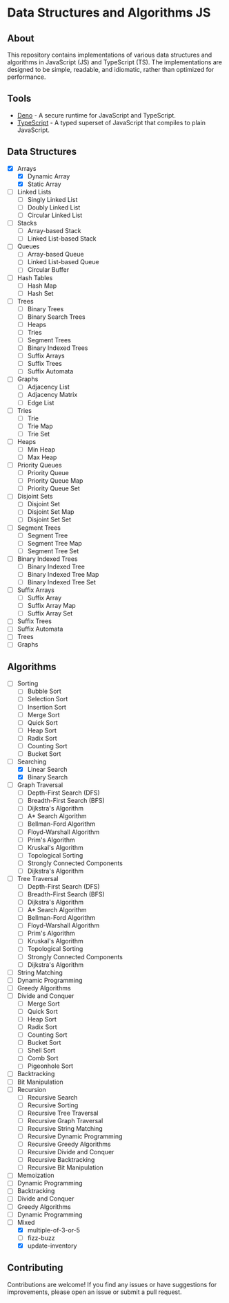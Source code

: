 # Data Structures and Algorithms JS

## About

This repository contains implementations of various data structures and algorithms in JavaScript (JS) and TypeScript (TS). The implementations are designed to be simple, readable, and idiomatic, rather than optimized for performance.

## Tools

- [Deno](https://deno.com/) - A secure runtime for JavaScript and TypeScript.
- [TypeScript](https://www.typescriptlang.org/) - A typed superset of JavaScript that compiles to plain JavaScript.

## Data Structures

- [x] Arrays
  - [x] Dynamic Array
  - [x] Static Array
- [ ] Linked Lists
  - [ ] Singly Linked List
  - [ ] Doubly Linked List
  - [ ] Circular Linked List
- [ ] Stacks
  - [ ] Array-based Stack
  - [ ] Linked List-based Stack
- [ ] Queues
  - [ ] Array-based Queue
  - [ ] Linked List-based Queue
  - [ ] Circular Buffer
- [ ] Hash Tables
  - [ ] Hash Map
  - [ ] Hash Set
- [ ] Trees
  - [ ] Binary Trees
  - [ ] Binary Search Trees
  - [ ] Heaps
  - [ ] Tries
  - [ ] Segment Trees
  - [ ] Binary Indexed Trees
  - [ ] Suffix Arrays
  - [ ] Suffix Trees
  - [ ] Suffix Automata
- [ ] Graphs
  - [ ] Adjacency List
  - [ ] Adjacency Matrix
  - [ ] Edge List
- [ ] Tries
  - [ ] Trie
  - [ ] Trie Map
  - [ ] Trie Set
- [ ] Heaps
  - [ ] Min Heap
  - [ ] Max Heap
- [ ] Priority Queues
  - [ ] Priority Queue
  - [ ] Priority Queue Map
  - [ ] Priority Queue Set
- [ ] Disjoint Sets
  - [ ] Disjoint Set
  - [ ] Disjoint Set Map
  - [ ] Disjoint Set Set
- [ ] Segment Trees
  - [ ] Segment Tree
  - [ ] Segment Tree Map
  - [ ] Segment Tree Set
- [ ] Binary Indexed Trees
  - [ ] Binary Indexed Tree
  - [ ] Binary Indexed Tree Map
  - [ ] Binary Indexed Tree Set
- [ ] Suffix Arrays
  - [ ] Suffix Array
  - [ ] Suffix Array Map
  - [ ] Suffix Array Set
- [ ] Suffix Trees
- [ ] Suffix Automata
- [ ] Trees
- [ ] Graphs

## Algorithms

- [ ] Sorting
  - [ ] Bubble Sort
  - [ ] Selection Sort
  - [ ] Insertion Sort
  - [ ] Merge Sort
  - [ ] Quick Sort
  - [ ] Heap Sort
  - [ ] Radix Sort
  - [ ] Counting Sort
  - [ ] Bucket Sort
- [ ] Searching
  - [x] Linear Search
  - [x] Binary Search
- [ ] Graph Traversal
  - [ ] Depth-First Search (DFS)
  - [ ] Breadth-First Search (BFS)
  - [ ] Dijkstra's Algorithm
  - [ ] A\* Search Algorithm
  - [ ] Bellman-Ford Algorithm
  - [ ] Floyd-Warshall Algorithm
  - [ ] Prim's Algorithm
  - [ ] Kruskal's Algorithm
  - [ ] Topological Sorting
  - [ ] Strongly Connected Components
  - [ ] Dijkstra's Algorithm
- [ ] Tree Traversal
  - [ ] Depth-First Search (DFS)
  - [ ] Breadth-First Search (BFS)
  - [ ] Dijkstra's Algorithm
  - [ ] A\* Search Algorithm
  - [ ] Bellman-Ford Algorithm
  - [ ] Floyd-Warshall Algorithm
  - [ ] Prim's Algorithm
  - [ ] Kruskal's Algorithm
  - [ ] Topological Sorting
  - [ ] Strongly Connected Components
  - [ ] Dijkstra's Algorithm
- [ ] String Matching
- [ ] Dynamic Programming
- [ ] Greedy Algorithms
- [ ] Divide and Conquer
  - [ ] Merge Sort
  - [ ] Quick Sort
  - [ ] Heap Sort
  - [ ] Radix Sort
  - [ ] Counting Sort
  - [ ] Bucket Sort
  - [ ] Shell Sort
  - [ ] Comb Sort
  - [ ] Pigeonhole Sort
- [ ] Backtracking
- [ ] Bit Manipulation
- [ ] Recursion
  - [ ] Recursive Search
  - [ ] Recursive Sorting
  - [ ] Recursive Tree Traversal
  - [ ] Recursive Graph Traversal
  - [ ] Recursive String Matching
  - [ ] Recursive Dynamic Programming
  - [ ] Recursive Greedy Algorithms
  - [ ] Recursive Divide and Conquer
  - [ ] Recursive Backtracking
  - [ ] Recursive Bit Manipulation
- [ ] Memoization
- [ ] Dynamic Programming
- [ ] Backtracking
- [ ] Divide and Conquer
- [ ] Greedy Algorithms
- [ ] Dynamic Programming
- [ ] Mixed
  - [x] multiple-of-3-or-5
  - [ ] fizz-buzz
  - [x] update-inventory

## Contributing

Contributions are welcome! If you find any issues or have suggestions for improvements, please open an issue or submit a pull request.
